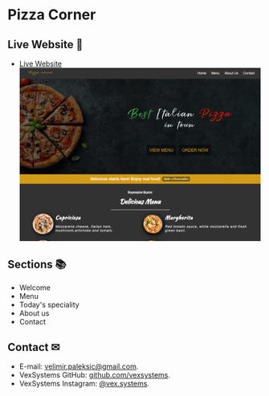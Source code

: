# Pizza Corner

## **Live Website** 👀
- [Live Website](https://vexsystems.github.io/pizza-corner/)
![Demo Screenshot](screenshot.png)

## **Sections** 📚
- Welcome
- Menu
- Today's speciality
- About us
- Contact

## **Contact** ✉
- E-mail: [velimir.paleksic@gmail.com](velimir.paleksic@gmail.com).
- VexSystems GitHub: [github.com/vexsystems](https://github.com/vexsystems).
- VexSystems Instagram: [@vex.systems](https://www.instagram.com/vex.systems/).